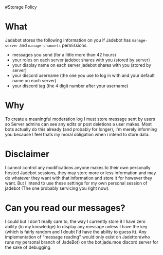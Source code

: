 #Storage Policy

# What
Jadebot stores the following information on you if Jadebot has `manage-server` and `manage-channels` permissions.
- messages you send (for a little more than 42 hours)
- your roles on each server jadebot shares with you (stored by server)
- your display name on each server jadebot shares with you (stored by server)
- your discord username (the one you use to log in with and your default name on each server)
- your discord tag (the 4 digit number after your username)

# Why
To create a meaningful moderation log I must store message sent by users so Server admins can see any edits or post deletions a user makes. Most bots actually do this already (and probably for longer), I'm merely informing you because I feel thats my moral obligation when i intend to store data.

# Disclaimer
I cannot control any modifications anyone makes to their own personally hosted Jadebot sessions, they may store more or less information and may do whatever they want with that information and store it for however they want. But I intend to use these settings for my own personal session of jadebot (The one probably servicing you right now).

# Can you read our messages?
I could but I don't really care to, the way I currently store it I have zero ability (to my knowledge) to display any message unless I have the key (which is fairly random and I doubt I'd have the ability to guess it).
Any implementation of "message reading" would only exist on Jadetton(who runs my personal branch of JadeBot) on the bot.jade.moe discord server for the sake of debugging.
